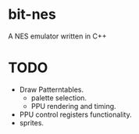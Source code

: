 # bit-nes
A NES emulator written in C++

# TODO
- Draw Patterntables.
	- palette selection.
	- PPU rendering and timing.
- PPU control registers functionality.
- sprites.
